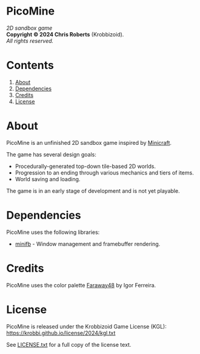 # PicoMine
_2D sandbox game_  
__Copyright &copy; 2024 Chris Roberts__ (Krobbizoid).  
_All rights reserved._

# Contents
1. [About](#about)
2. [Dependencies](#dependencies)
3. [Credits](#credits)
4. [License](#license)

# About
PicoMine is an unfinished 2D sandbox game inspired by
[Minicraft](https://github.com/Miserlou/Minicraft).

The game has several design goals:
* Procedurally-generated top-down tile-based 2D worlds.
* Progression to an ending through various mechanics and tiers of items.
* World saving and loading.

The game is in an early stage of development and is not yet playable.

# Dependencies
PicoMine uses the following libraries:
* [minifb](https://crates.io/crates/minifb) - Window management and framebuffer
rendering.

# Credits
PicoMine uses the color palette
[Faraway48](https://lospec.com/palette-list/faraway48) by Igor Ferreira.

# License
PicoMine is released under the Krobbizoid Game License (KGL):  
https://krobbi.github.io/license/2024/kgl.txt

See [LICENSE.txt](/LICENSE.txt) for a full copy of the license text.
